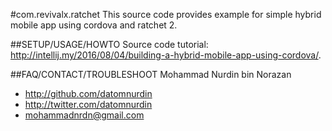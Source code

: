#com.revivalx.ratchet
This source code provides example for simple hybrid mobile app using cordova and ratchet 2.

##SETUP/USAGE/HOWTO
Source code tutorial: http://intellij.my/2016/08/04/building-a-hybrid-mobile-app-using-cordova/.

##FAQ/CONTACT/TROUBLESHOOT
Mohammad Nurdin bin Norazan

- http://github.com/datomnurdin
- http://twitter.com/datomnurdin
- mohammadnrdn@gmail.com
